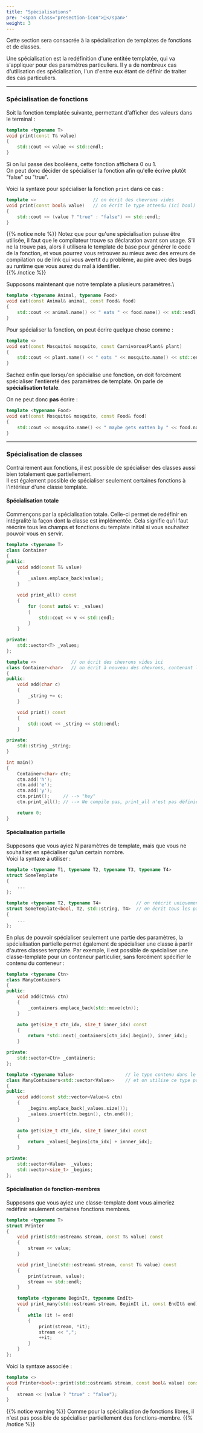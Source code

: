```yaml
---
title: "Spécialisations"
pre: '<span class="presection-icon">🤯</span>'
weight: 3
---
```


Cette section sera consacrée à la spécialisation de templates de fonctions et de classes.

Une spécialisation est la redéfinition d'une entitée templatée, qui va s'appliquer pour des paramètres particuliers.
Il y a de nombreux cas d'utilisation des spécialisation, l'un d'entre eux étant de définir de traiter des cas particuliers. 

---

### Spécialisation de fonctions

Soit la fonction templatée suivante, permettant d'afficher des valeurs dans le terminal :
```cpp
template <typename T> 
void print(const T& value)
{
    std::cout << value << std::endl;
}
```

Si on lui passe des booléens, cette fonction affichera 0 ou 1.\
On peut donc décider de spécialiser la fonction afin qu'elle écrive plutôt "false" ou "true".

Voici la syntaxe pour spécialiser la fonction `print` dans ce cas :
```cpp
template <>                     // on écrit des chevrons vides
void print(const bool& value)   // on écrit le type attendu (ici bool) à la place du T de la signature précédente
{
    std::cout << (value ? "true" : "false") << std::endl;
}
```

{{% notice note %}}
Notez que pour qu'une spécialisation puisse être utilisée, il faut que le compilateur trouve sa déclaration avant son usage.
S'il ne la trouve pas, alors il utilisera le template de base pour générer le code de la fonction, et vous pourrez vous retrouver au mieux avec des erreurs de compilation ou de link qui vous avertit du problème, au pire avec des bugs au runtime que vous aurez du mal à identifier.\
{{% /notice %}}

Supposons maintenant que notre template a plusieurs paramètres.\
```cpp
template <typename Animal, typename Food> 
void eat(const Animal& animal, const Food& food)
{
    std::cout << animal.name() << " eats " << food.name() << std::endl;
}
```

Pour spécialiser la fonction, on peut écrire quelque chose comme :
```cpp
template <> 
void eat(const Mosquito& mosquito, const CarnivorousPlant& plant)
{
    std::cout << plant.name() << " eats " << mosquito.name() << std::endl;
}
```

Sachez enfin que lorsqu'on spécialise une fonction, on doit forcément spécialiser l'entièreté des paramètres de template.
On parle de **spécialisation totale**.

On ne peut donc **pas** écrire :
```cpp
template <typename Food> 
void eat(const Mosquito& mosquito, const Food& food)
{
    std::cout << mosquito.name() << " maybe gets eatten by " << food.name() << std::endl;
}
```

---

### Spécialisation de classes

Contrairement aux fonctions, il est possible de spécialiser des classes aussi bien totalement que partiellement.\
Il est également possible de spécialiser seulement certaines fonctions à l'intérieur d'une classe template.

#### Spécialisation totale

Commençons par la spécialisation totale.
Celle-ci permet de redéfinir en intégralité la façon dont la classe est implémentée.
Cela signifie qu'il faut réécrire tous les champs et fonctions du template initial si vous souhaitez pouvoir vous en servir.

```cpp
template <typename T>
class Container
{
public:
    void add(const T& value)
    {
        _values.emplace_back(value);
    }

    void print_all() const
    {
        for (const auto& v: _values)
        {
            std::cout << v << std::endl;
        }
    }

private:
    std::vector<T> _values;
};

template <>             // on écrit des chevrons vides ici
class Container<char>   // on écrit à nouveau des chevrons, contenant les valeurs des paramètres spécialisés
{
public:
    void add(char c)
    {
        _string += c;
    }

    void print() const
    {
        std::cout << _string << std::endl;
    }

private:
    std::string _string;
}

int main()
{
    Container<char> ctn;
    ctn.add('h');
    ctn.add('e');
    ctn.add('y');
    ctn.print();     // --> "hey"
    ctn.print_all(); // --> Ne compile pas, print_all n'est pas définie dans Container<char>...

    return 0;
}
```

#### Spécialisation partielle

Supposons que vous ayiez N paramètres de template, mais que vous ne souhaitiez en spécialiser qu'un certain nombre.\
Voici la syntaxe à utiliser :
```cpp
template <typename T1, typename T2, typename T3, typename T4>
struct SomeTemplate
{
    ...
};

template <typename T2, typename T4>             // on réécrit uniquement les paramètres que l'on ne souhaite pas spécialiser 
struct SomeTemplate<bool, T2, std::string, T4>  // on écrit tous les paramètres entre chevrons, en remplaçant ceux que l'on a spécialisé 
{
    ...
};
```

En plus de pouvoir spécialiser seulement une partie des paramètres, la spécialisation partielle permet également de spécialiser une classe à partir d'autres classes template.
Par exemple, il est possible de spécialiser une classe-template pour un conteneur particulier, sans forcément spécifier le contenu du conteneur :
```cpp
template <typename Ctn>
class ManyContainers
{
public:
    void add(Ctn&& ctn)
    {
        _containers.emplace_back(std::move(ctn));
    }

    auto get(size_t ctn_idx, size_t inner_idx) const
    {
        return *std::next(_containers[ctn_idx].begin(), inner_idx);
    }

private:
    std::vector<Ctn> _containers;
};

template <typename Value>                   // le type contenu dans le vector reste générique
class ManyContainers<std::vector<Value>>    // et on utilise ce type pour écrire la spécialisation
{
public:
    void add(const std::vector<Value>& ctn)
    {
        _begins.emplace_back(_values.size());
        _values.insert(ctn.begin(), ctn.end());
    }

    auto get(size_t ctn_idx, size_t inner_idx) const
    {
        return _values[_begins[ctn_idx] + innner_idx];
    }

private:
    std::vector<Value>  _values;
    std::vector<size_t> _begins;
};
```

#### Spécialisation de fonction-membres

Supposons que vous ayiez une classe-template dont vous aimeriez redéfinir seulement certaines fonctions membres.
```cpp
template <typename T>
struct Printer
{
    void print(std::ostream& stream, const T& value) const
    {
        stream << value;
    }

    void print_line(std::ostream& stream, const T& value) const
    {
        print(stream, value);
        stream << std::endl;
    }

    template <typename BeginIt, typename EndIt>
    void print_many(std::ostream& stream, BeginIt it, const EndIt& end) const
    {
        while (it != end)
        {
            print(stream, *it);
            stream << ",";
            ++it;
        }
    }
};
```

Voici la syntaxe associée :
```cpp
template <>
void Printer<bool>::print(std::ostream& stream, const bool& value) const
{
    stream << (value ? "true" : "false");
}
```

{{% notice warning %}}
Comme pour la spécialisation de fonctions libres, il n'est pas possible de spécialiser partiellement des fonctions-membre.
{{% /notice %}}

